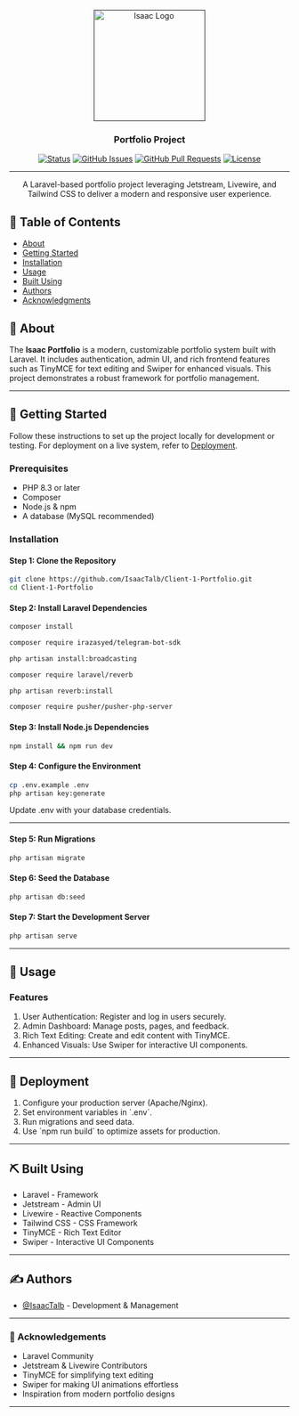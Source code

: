<p align="center">
  <a href="" rel="noopener">
    <img width=200px height=200px src="https://yt3.googleusercontent.com/ytc/AIdro_k-ow8jwj_n13kt9qM7nzlITi1X_rnznyhBhX-H7WBmmY1J=s900-c-k-c0x00ffffff-no-rj" alt="Isaac Logo">
  </a>
</p>

<h3 align="center">Portfolio Project</h3>

<div align="center">

[![Status](https://img.shields.io/badge/status-active-success.svg)]()
[![GitHub Issues](https://img.shields.io/github/issues/IsaacTalb/isaac.duckcloud.info.svg)](https://github.com/IsaacTalb/isaac.duckcloud.info/issues)
[![GitHub Pull Requests](https://img.shields.io/github/issues-pr/IsaacTalb/isaac.duckcloud.info.svg)](https://github.com/IsaacTalb/isaac.duckcloud.info/pulls)
[![License](https://img.shields.io/badge/license-MIT-blue.svg)](/LICENSE)

</div>

---

<p align="center">
  A Laravel-based portfolio project leveraging Jetstream, Livewire, and Tailwind CSS to deliver a modern and responsive user experience.
  <br>
</p>

## 📝 Table of Contents

- [About](#about)
- [Getting Started](#getting_started)
- [Installation](#installation)
- [Usage](#usage)
- [Built Using](#built_using)
- [Authors](#authors)
- [Acknowledgments](#acknowledgement)

## 🧐 About <a name = "about"></a>

The **Isaac Portfolio** is a modern, customizable portfolio system built with Laravel. It includes authentication, admin UI, and rich frontend features such as TinyMCE for text editing and Swiper for enhanced visuals. This project demonstrates a robust framework for portfolio management.

---

## 🏁 Getting Started <a name = "getting_started"></a>

Follow these instructions to set up the project locally for development or testing. For deployment on a live system, refer to [Deployment](#deployment).

### Prerequisites

- PHP 8.3 or later
- Composer
- Node.js & npm
- A database (MySQL recommended)

### Installation <a name = "installation"></a>

#### Step 1: Clone the Repository
```bash
git clone https://github.com/IsaacTalb/Client-1-Portfolio.git
cd Client-1-Portfolio

```

#### Step 2: Install Laravel Dependencies
```bash
composer install

```

```bash
composer require irazasyed/telegram-bot-sdk
```
```bash
php artisan install:broadcasting
```

```bash
composer require laravel/reverb
```
```bash
php artisan reverb:install
```
```bash
composer require pusher/pusher-php-server
```

#### Step 3: Install Node.js Dependencies
```bash
npm install && npm run dev

```

#### Step 4: Configure the Environment
```bash
cp .env.example .env
php artisan key:generate
```
Update .env with your database credentials.

---

#### Step 5: Run Migrations
```bash
php artisan migrate

```

#### Step 6: Seed the Database
```bash
php artisan db:seed

```

#### Step 7: Start the Development Server
```bash
php artisan serve

```

---

## 🎈 Usage <a name="usage"></a>

### Features
<ol>
    <li>User Authentication: Register and log in users securely.</li>
    <li>Admin Dashboard: Manage posts, pages, and feedback.</li>
    <li>Rich Text Editing: Create and edit content with TinyMCE.</li>
    <li>Enhanced Visuals: Use Swiper for interactive UI components.</li>
</ol>

---

## 🚀 Deployment <a name="deployment"></a>
<ol>
    <li>Configure your production server (Apache/Nginx).</li>
    <li>Set environment variables in `.env`.</li>
    <li>Run migrations and seed data.</li>
    <li>Use `npm run build` to optimize assets for production.</li>
</ol>

---

## ⛏️ Built Using <a name="built_using"></a>
<ul>
    <li>Laravel - Framework</li>
    <li>Jetstream - Admin UI</li>
    <li>Livewire - Reactive Components</li>
    <li>Tailwind CSS - CSS Framework</li>
    <li>TinyMCE - Rich Text Editor</li>
    <li>Swiper - Interactive UI Components</li>
</ul>

---

## ✍️ Authors <a name="authors"></a>
<ul>
    <li><a href="https://github.com/IsaacTalb">@IsaacTalb</a> - Development & Management</li>
</ul>

---

### 🎉 Acknowledgements <a name="acknowledgement"></a>
<ul>
    <li>Laravel Community</li>
    <li>Jetstream & Livewire Contributors</li>
    <li>TinyMCE for simplifying text editing</li>
    <li>Swiper for making UI animations effortless</li>
    <li>Inspiration from modern portfolio designs</li>
</ul>

---
